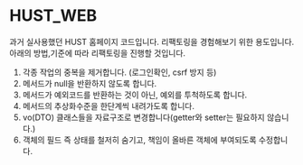 # HUST_WEB
과거 실사용했던 HUST 홈페이지 코드입니다. 리팩토링을 경험해보기 위한 용도입니다.
아래의 방법,기준에 따라 리팩토링을 진행할 것입니다.
1. 각종 작업의 중복을 제거합니다. (로그인확인, csrf 방지 등)
2. 메서드가 null을 반환하지 않도록 합니다.
3. 메서드가 예외코드를 반환하는 것이 아닌, 예외를 투척하도록 합니다.
4. 메서드의 추상화수준을 한단계씩 내려가도록 합니다.
5. vo(DTO) 클래스들을 자료구조로 변경합니다(getter와 setter는 필요하지 않습니다.)
6. 객체의 필드 즉 상태를 철저히 숨기고, 책임이 올바른 객체에 부여되도록 수정합니다.
